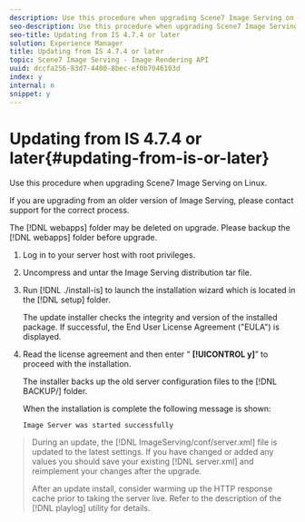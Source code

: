 ```yaml
---
description: Use this procedure when upgrading Scene7 Image Serving on Linux.
seo-description: Use this procedure when upgrading Scene7 Image Serving on Linux.
seo-title: Updating from IS 4.7.4 or later
solution: Experience Manager
title: Updating from IS 4.7.4 or later
topic: Scene7 Image Serving - Image Rendering API
uuid: dccfa256-83d7-4400-8bec-ef0b7046103d
index: y
internal: n
snippet: y
---
```


# Updating from IS 4.7.4 or later{#updating-from-is-or-later}

Use this procedure when upgrading Scene7 Image Serving on Linux.

If you are upgrading from an older version of Image Serving, please contact support for the correct process.

The [!DNL webapps] folder may be deleted on upgrade. Please backup the [!DNL webapps] folder before upgrade. 

1. Log in to your server host with root privileges.
1. Uncompress and untar the Image Serving distribution tar file.
1. Run [!DNL ./install-is] to launch the installation wizard which is located in the [!DNL setup] folder.

   The update installer checks the integrity and version of the installed package. If successful, the End User License Agreement ("EULA") is displayed. 
1. Read the license agreement and then enter “ **[!UICONTROL y]**” to proceed with the installation.

   The installer backs up the old server configuration files to the [!DNL BACKUP/] folder.

   When the installation is complete the following message is shown:

   `Image Server was started successfully` 
>During an update, the [!DNL ImageServing/conf/server.xml] file is updated to the latest settings. If you have changed or added any values you should save your existing [!DNL server.xml] and reimplement your changes after the upgrade. 
>
>After an update install, consider warming up the HTTP response cache prior to taking the server live. Refer to the description of the [!DNL playlog] utility for details. 

